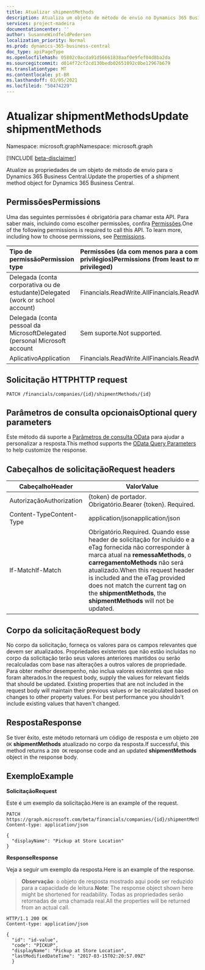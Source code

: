```yaml
---
title: Atualizar shipmentMethods
description: Atualiza um objeto de método de envio no Dynamics 365 Business Central.
services: project-madeira
documentationcenter: ''
author: SusanneWindfeldPedersen
localization_priority: Normal
ms.prod: dynamics-365-business-central
doc_type: apiPageType
ms.openlocfilehash: 05802c0acda91d56661838aaf0e9fef04d8ba2da
ms.sourcegitcommit: d014f72cf2cd130bedb02651092c0be12967b679
ms.translationtype: MT
ms.contentlocale: pt-BR
ms.lasthandoff: 03/05/2021
ms.locfileid: "50474229"
---
```

# <a name="update-shipmentmethods"></a><span data-ttu-id="28ad4-103">Atualizar shipmentMethods</span><span class="sxs-lookup"><span data-stu-id="28ad4-103">Update shipmentMethods</span></span>

<span data-ttu-id="28ad4-104">Namespace: microsoft.graph</span><span class="sxs-lookup"><span data-stu-id="28ad4-104">Namespace: microsoft.graph</span></span>

[!INCLUDE [beta-disclaimer](../../includes/beta-disclaimer.md)]

<span data-ttu-id="28ad4-105">Atualize as propriedades de um objeto de método de envio para o Dynamics 365 Business Central.</span><span class="sxs-lookup"><span data-stu-id="28ad4-105">Update the properties of a shipment method object for Dynamics 365 Business Central.</span></span>

## <a name="permissions"></a><span data-ttu-id="28ad4-106">Permissões</span><span class="sxs-lookup"><span data-stu-id="28ad4-106">Permissions</span></span>
<span data-ttu-id="28ad4-p101">Uma das seguintes permissões é obrigatória para chamar esta API. Para saber mais, incluindo como escolher permissões, confira [Permissões](/graph/permissions-reference).</span><span class="sxs-lookup"><span data-stu-id="28ad4-p101">One of the following permissions is required to call this API. To learn more, including how to choose permissions, see [Permissions](/graph/permissions-reference).</span></span>

|<span data-ttu-id="28ad4-109">Tipo de permissão</span><span class="sxs-lookup"><span data-stu-id="28ad4-109">Permission type</span></span> |<span data-ttu-id="28ad4-110">Permissões (da com menos para a com mais privilégios)</span><span class="sxs-lookup"><span data-stu-id="28ad4-110">Permissions (from least to most privileged)</span></span>|
|:---------------|:------------------------------------------|
|<span data-ttu-id="28ad4-111">Delegada (conta corporativa ou de estudante)</span><span class="sxs-lookup"><span data-stu-id="28ad4-111">Delegated (work or school account)</span></span>|<span data-ttu-id="28ad4-112">Financials.ReadWrite.All</span><span class="sxs-lookup"><span data-stu-id="28ad4-112">Financials.ReadWrite.All</span></span> |
|<span data-ttu-id="28ad4-113">Delegada (conta pessoal da Microsoft</span><span class="sxs-lookup"><span data-stu-id="28ad4-113">Delegated (personal Microsoft account</span></span>|<span data-ttu-id="28ad4-114">Sem suporte.</span><span class="sxs-lookup"><span data-stu-id="28ad4-114">Not supported.</span></span>|
|<span data-ttu-id="28ad4-115">Aplicativo</span><span class="sxs-lookup"><span data-stu-id="28ad4-115">Application</span></span>|<span data-ttu-id="28ad4-116">Financials.ReadWrite.All</span><span class="sxs-lookup"><span data-stu-id="28ad4-116">Financials.ReadWrite.All</span></span>|

## <a name="http-request"></a><span data-ttu-id="28ad4-117">Solicitação HTTP</span><span class="sxs-lookup"><span data-stu-id="28ad4-117">HTTP request</span></span>
```
PATCH /financials/companies/{id}/shipmentMethods/{id}
```

## <a name="optional-query-parameters"></a><span data-ttu-id="28ad4-118">Parâmetros de consulta opcionais</span><span class="sxs-lookup"><span data-stu-id="28ad4-118">Optional query parameters</span></span>
<span data-ttu-id="28ad4-119">Este método dá suporte a [Parâmetros de consulta OData](/graph/query-parameters) para ajudar a personalizar a resposta.</span><span class="sxs-lookup"><span data-stu-id="28ad4-119">This method supports the [OData Query Parameters](/graph/query-parameters) to help customize the response.</span></span>

## <a name="request-headers"></a><span data-ttu-id="28ad4-120">Cabeçalhos de solicitação</span><span class="sxs-lookup"><span data-stu-id="28ad4-120">Request headers</span></span>
|<span data-ttu-id="28ad4-121">Cabeçalho</span><span class="sxs-lookup"><span data-stu-id="28ad4-121">Header</span></span>|<span data-ttu-id="28ad4-122">Valor</span><span class="sxs-lookup"><span data-stu-id="28ad4-122">Value</span></span>|
|------|-----|
|<span data-ttu-id="28ad4-123">Autorização</span><span class="sxs-lookup"><span data-stu-id="28ad4-123">Authorization</span></span> |<span data-ttu-id="28ad4-p102">{token} de portador. Obrigatório.</span><span class="sxs-lookup"><span data-stu-id="28ad4-p102">Bearer {token}. Required.</span></span>|
|<span data-ttu-id="28ad4-126">Content-Type</span><span class="sxs-lookup"><span data-stu-id="28ad4-126">Content-Type</span></span>  |<span data-ttu-id="28ad4-127">application/json</span><span class="sxs-lookup"><span data-stu-id="28ad4-127">application/json</span></span>|
|<span data-ttu-id="28ad4-128">If-Match</span><span class="sxs-lookup"><span data-stu-id="28ad4-128">If-Match</span></span>      |<span data-ttu-id="28ad4-129">Obrigatório.</span><span class="sxs-lookup"><span data-stu-id="28ad4-129">Required.</span></span> <span data-ttu-id="28ad4-130">Quando esse header de solicitação for incluído e a eTag fornecida não corresponder à marca atual na **remessaMethods**, o **carregamentoMethods** não será atualizado.</span><span class="sxs-lookup"><span data-stu-id="28ad4-130">When this request header is included and the eTag provided does not match the current tag on the **shipmentMethods**, the **shipmentMethods** will not be updated.</span></span> |

## <a name="request-body"></a><span data-ttu-id="28ad4-131">Corpo da solicitação</span><span class="sxs-lookup"><span data-stu-id="28ad4-131">Request body</span></span>
<span data-ttu-id="28ad4-p104">No corpo da solicitação, forneça os valores para os campos relevantes que devem ser atualizados. Propriedades existentes que não estão incluídas no corpo da solicitação terão seus valores anteriores mantidos ou serão recalculadas com base nas alterações a outros valores de propriedade. Para obter melhor desempenho, não inclua valores existentes que não foram alterados.</span><span class="sxs-lookup"><span data-stu-id="28ad4-p104">In the request body, supply the values for relevant fields that should be updated. Existing properties that are not included in the request body will maintain their previous values or be recalculated based on changes to other property values. For best performance you shouldn't include existing values that haven't changed.</span></span>

## <a name="response"></a><span data-ttu-id="28ad4-135">Resposta</span><span class="sxs-lookup"><span data-stu-id="28ad4-135">Response</span></span>
<span data-ttu-id="28ad4-136">Se tiver êxito, este método retornará um código de resposta e um objeto `200 OK` **shipmentMethods** atualizado no corpo da resposta.</span><span class="sxs-lookup"><span data-stu-id="28ad4-136">If successful, this method returns a `200 OK` response code and an updated **shipmentMethods** object in the response body.</span></span>

## <a name="example"></a><span data-ttu-id="28ad4-137">Exemplo</span><span class="sxs-lookup"><span data-stu-id="28ad4-137">Example</span></span>

<span data-ttu-id="28ad4-138">**Solicitação**</span><span class="sxs-lookup"><span data-stu-id="28ad4-138">**Request**</span></span>

<span data-ttu-id="28ad4-139">Este é um exemplo da solicitação.</span><span class="sxs-lookup"><span data-stu-id="28ad4-139">Here is an example of the request.</span></span>
```http
PATCH https://graph.microsoft.com/beta/financials/companies/{id}/shipmentMethods/{id}
Content-type: application/json

{
  "displayName": "Pickup at Store Location"
}
```

<span data-ttu-id="28ad4-140">**Response**</span><span class="sxs-lookup"><span data-stu-id="28ad4-140">**Response**</span></span>

<span data-ttu-id="28ad4-141">Veja a seguir um exemplo da resposta.</span><span class="sxs-lookup"><span data-stu-id="28ad4-141">Here is an example of the response.</span></span> 

> <span data-ttu-id="28ad4-142">**Observação**: o objeto de resposta mostrado aqui pode ser reduzido para a capacidade de leitura.</span><span class="sxs-lookup"><span data-stu-id="28ad4-142">**Note**:  The response object shown here might be shortened for readability.</span></span> <span data-ttu-id="28ad4-143">Todas as propriedades serão retornadas de uma chamada real.</span><span class="sxs-lookup"><span data-stu-id="28ad4-143">All the properties will be returned from an actual call.</span></span>

```http
HTTP/1.1 200 OK
Content-type: application/json

{
  "id": "id-value",
  "code": "PICKUP",
  "displayName": "Pickup at Store Location",
  "lastModifiedDateTime": "2017-03-15T02:20:57.09Z"
  }
```



